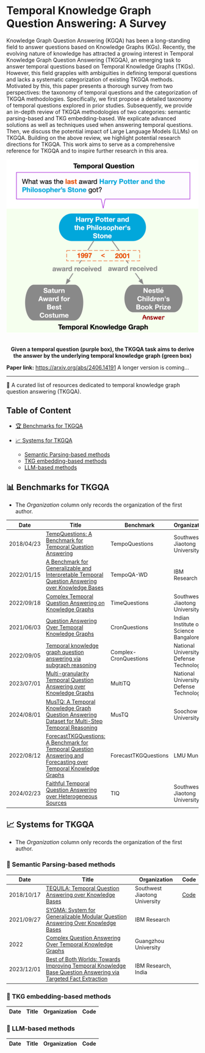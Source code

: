 # Temporal Knowledge Graph Question Answering: A Survey

Knowledge Graph Question Answering (KGQA) has been a long-standing field to answer questions based on Knowledge Graphs (KGs). Recently, the evolving nature of knowledge has attracted a growing interest in Temporal Knowledge Graph Question Answering (TKGQA), an emerging task to answer temporal questions based on Temporal Knowledge Graphs (TKGs). However, this field grapples with ambiguities in defining temporal questions and lacks a systematic categorization of existing TKGQA methods. Motivated by this, this paper presents a thorough survey from two perspectives: the taxonomy of temporal questions and the categorization of TKGQA methodologies. Specifically, we first propose a detailed taxonomy of temporal questions explored in prior studies. Subsequently, we provide an in-depth review of TKGQA methodologies of two categories: semantic parsing-based and TKG embedding-based. We explicate advanced solutions as well as techniques used when answering temporal questions. Then, we discuss the potential impact of Large Language Models (LLMs) on TKGQA. Building on the above review, we highlight potential research directions for TKGQA. This work aims to serve as a comprehensive reference for TKGQA and to inspire further research in this area.

<div align="center">
    <img width="600" src="./figures/intro-task.png" alt="TKGQA task">
    <br><br>
    <p><b>Given a temporal question (purple box), the TKGQA
task aims to derive the answer by the underlying temporal
knowledge graph (green box)</b></p>
</div>

**Paper link:** https://arxiv.org/abs/2406.14191
A longer version is coming...

---
🌟 A curated list of resources dedicated to temporal knowledge graph question answering (TKGQA).

## Table of Content

- [🏆 Benchmarks for TKGQA](#-benchmarks-for-tkgqa)

- [📈 Systems for TKGQA](#-systems-for-tkgqa)
  - [Semantic Parsing-based methods](#)
  - [TKG embedding-based methods](#)
  - [LLM-based methods](#)

## 📊 Benchmarks for TKGQA

- The *Organization* column only records the organization of the first author.

| Date       | Title                                                        | Benchmark             | Organization                              | Code                                                | Leaderboard                                                  |
| ---------- | ------------------------------------------------------------ | --------------------- | ----------------------------------------- | --------------------------------------------------- | ------------------------------------------------------------ |
| 2018/04/23 | [TempQuestions: A Benchmark for Temporal Question Answering](https://dl.acm.org/doi/10.1145/3184558.3191536) | TempoQuestions        | Southwest Jiaotong University             | [Code](https://github.com/zhenjia2017/tequila)      | [Leaderboard](https://paperswithcode.com/sota/question-answering-on-tempquestions) |
| 2022/01/15 | [A Benchmark for Generalizable and Interpretable Temporal Question Answering over Knowledge Bases](https://arxiv.org/abs/2201.05793) | TempoQA-WD            | IBM Research                              | [Code](https://github.com/IBM/tempqa-wd)            | [Leaderboard](https://paperswithcode.com/sota/question-answering-on-tempqa-wd) |
| 2022/09/18 | [Complex Temporal Question Answering on Knowledge Graphs](https://arxiv.org/abs/2109.08935) | TimeQuestions         | Southwest Jiaotong University             | [Code](https://exaqt.mpi-inf.mpg.de/)               | [Leaderboard](https://paperswithcode.com/sota/question-answering-on-timequestions) |
| 2021/06/03 | [Question Answering Over Temporal Knowledge Graphs](https://arxiv.org/abs/2106.01515) | CronQuestions         | Indian Institute of Science Bangalore     | [Code](https://github.com/apoorvumang/CronKGQA)     | [Leaderboard](https://paperswithcode.com/sota/question-answering-on-cronquestions) |
| 2022/09/05 | [Temporal knowledge graph question answering via subgraph reasoning](https://dl.acm.org/doi/10.1016/j.knosys.2022.109134) | Complex-CronQuestions | National University of Defense Technology | [Code](https://github.com/czy1999/SubGTR)           | [Leaderboard](https://paperswithcode.com/sota/question-answering-on-complex-cronquestions) |
| 2023/07/01 | [Multi-granularity Temporal Question Answering over Knowledge Graphs](https://aclanthology.org/2023.acl-long.637.pdf) | MultiTQ               | National University of Defense Technology | [Code](https://github.com/czy1999/MultiTQ)          | [Leaderboard](https://paperswithcode.com/sota/question-answering-on-multitq) |
| 2024/08/01 | [MusTQ: A Temporal Knowledge Graph Question Answering Dataset for Multi-Step Temporal Reasoning](https://aclanthology.org/2024.findings-acl.696.pdf) | MusTQ                 | Soochow University                        |                                                     |                                                              |
| 2022/08/12 | [ForecastTKGQuestions: A Benchmark for Temporal Question Answering and Forecasting over Temporal Knowledge Graphs](https://arxiv.org/abs/2208.06501) | ForecastTKGQuestions  | LMU Muni                                  | [Code](https://github.com/ZifengDing/ForecastTKGQA) | [Leaderboard](https://paperswithcode.com/sota/question-answering-on-timequestions) |
| 2024/02/23 | [Faithful Temporal Question Answering over Heterogeneous Sources](https://arxiv.org/abs/2402.15400) | TIQ                   | Southwest Jiaotong University             | [Code](https://github.com/zhenjia2017/TIQ)          | [Leaderboard](https://faith.mpi-inf.mpg.de/)                 |



## 📈 Systems for TKGQA

- The *Organization* column only records the organization of the first author.

### 🧩 Semantic Parsing-based methods

| Date       | Title                                                        | Organization                  | Code                                           |
| ---------- | ------------------------------------------------------------ | ----------------------------- | ---------------------------------------------- |
| 2018/10/17 | [TEQUILA: Temporal Question Answering over Knowledge Bases](https://arxiv.org/abs/1908.03650) | Southwest Jiaotong University | [Code](https://github.com/zhenjia2017/TEQUILA) |
| 2021/09/27 | [SYGMA: System for Generalizable Modular Question Answering Over Knowledge Bases](https://aclanthology.org/2022.findings-emnlp.284/) | IBM Research                  |                                                |
| 2022       | [Complex Question Answering Over Temporal Knowledge Graphs](https://link.springer.com/chapter/10.1007/978-3-031-20891-1_6) | Guangzhou University          |                                                |
| 2023/12/01 | [Best of Both Worlds: Towards Improving Temporal Knowledge Base Question Answering via Targeted Fact Extraction](https://aclanthology.org/2023.emnlp-main.287/) | IBM Research, India           |                                                |



### 🔗 TKG embedding-based methods

| Date | Title | Organization | Code |
| ---- | ----- | ------------ | ---- |



### 🤖 LLM-based methods

| Date | Title | Organization | Code |
| ---- | ----- | ------------ | ---- |

